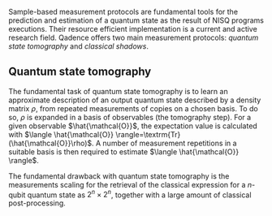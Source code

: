 Sample-based measurement protocols are fundamental tools for the prediction and estimation of a quantum state as the result of NISQ programs executions. Their resource efficient implementation is a current and active research field. Qadence offers two main measurement protocols: _quantum state tomography_ and _classical shadows_.

## Quantum state tomography

The fundamental task of quantum state tomography is to learn an approximate description of an output quantum state described by a density matrix $\rho$, from repeated measurements of copies on a chosen basis. To do so, $\rho$ is expanded in a basis of observables (the tomography step). For a given observable $\hat{\mathcal{O}}$, the expectation value is calculated with $\langle \hat{\mathcal{O}} \rangle=\textrm{Tr}(\hat{\mathcal{O}}\rho)$. A number of measurement repetitions in a suitable basis is then required to estimate $\langle \hat{\mathcal{O}} \rangle$.

The fundamental drawback with quantum state tomography is the measurements scaling for the retrieval of the classical expression for a $n$-qubit quantum state as $2^n \times 2^n$, together with a large amount of classical post-processing. 
